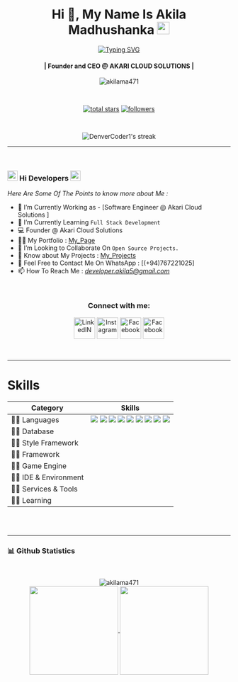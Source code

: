 <!-- First Main Heading -->
<h1 align="center"> Hi 👋, My Name Is Akila Madhushanka <img src="https://fonts.gstatic.com/s/e/notoemoji/latest/1f60e/512.gif" width="28"/> </h1>

<!-- Typing SVG -->
<p align="center">
  <a href="https://git.io/typing-svg"><img src="https://readme-typing-svg.herokuapp.com?font=Fira+Code&pause=100&center=true&width=435&lines=Software+engineer;Network+engineer;Computer+programmer;Web+administrator;Game+Developer" alt="Typing SVG" /></a>
</p>

<!-- Brief Text About Myself -->
<h4 align="center">| Founder and CEO @ AKARI CLOUD SOLUTIONS |</h4>
<p align="center"> <img src="https://komarev.com/ghpvc/?username=akilama471&label=Profile%20views&color=0e75b6&style=flat" alt="akilama471" /> </p>

</br>

<p align="center">
 <a href="https://github.com/akilama471?tab=repositories&sort=stargazers"><img alt="total stars" title="Total stars on GitHub" src="https://custom-icon-badges.demolab.com/github/stars/akilama471?color=55960c&style=for-the-badge&labelColor=488207&logo=star"/></a>
 <a href="https://github.com/akilama471?tab=followers"><img alt="followers" title="Follow me on Github" src="https://custom-icon-badges.demolab.com/github/followers/akilama471?color=236ad3&labelColor=1155ba&style=for-the-badge&logo=person-add&label=Follow&logoColor=white"/></a>
</p>

</br>

<!-- Github Streaks Stats -->

<p align="center">
  <img title="Streak Stats 🔥" alt="DenverCoder1's streak" src="https://github-readme-streak-stats.herokuapp.com?user=akilama471&theme=dracula"/>
</p>

***

<br />


<!-- Main Content Of The Page -->
### <img src="https://media.giphy.com/media/Veq8KumKpSCcfZ71P1/giphy.gif" alt="Coder GIF" width="23" height="23"> Hi Developers <img src="https://media.giphy.com/media/Veq8KumKpSCcfZ71P1/giphy.gif" alt="Coder GIF" width="23" height="23">

*Here Are Some Of The Points to know more about Me :*

- 🔭 I’m Currently Working as - [Software Engineer @ Akari Cloud Solutions ]<br>
- 🌱 I’m Currently Learning `Full Stack Development` <br>
- 💻 Founder @ Akari Cloud Solutions
- 👨‍💻 My Portfolio : [My_Page](https://akilama471.github.io/)
- 👯 I’m Looking to Collaborate On `Open Source Projects.` <br>
- 📄 Know about My Projects : [My_Projects](https://github.com/akilama471?tab=repositories)
- 📧 Feel Free to Contact Me On WhatsApp : [(+94)767221025] <br>
- 📫 How To Reach Me : *<developer.akila5@gmail.com>* <br>
</br>

<h3 align="center">Connect with me:</h3>

<p align="center">
  <a href="https://www.linkedin.com/in/akilamadusanka1/" title="LinkedIN"><img alt="LinkedIN" height="48px" src="https://img.icons8.com/color/48/linkedin.png" /></a>
  <a href="https://www.instagram.com/a.madu.20/" target="blank" title="Instagram"><img alt="Instagram" height="48px" src="https://img.icons8.com/color/48/instagram-new--v1.png" /></a>
  <a href="https://www.facebook.com/akila.ma471/" title="Facebook"><img alt="Facebook" height="48px" src="https://img.icons8.com/color/48/facebook-new.png" /></a>
  <a href="https://discordapp.com/users/775019743651823646" title="Facebook"><img alt="Facebook" height="48px" src="https://img.icons8.com/color/48/discord-logo.png" /></a>
</p>

</br>

***

# Skills

| Category        | Skills        |
|-----------------|---------------|
| 👨‍💻 Languages | <img src="https://img.shields.io/badge/JavaScript-323330?style=for-the-badge&logo=javascript&logoColor=F7DF1E"/> <img src="https://img.shields.io/badge/Python-323330?style=for-the-badge&logo=python"/> <img src="https://img.shields.io/badge/Java-323330?style=for-the-badge"/> <img src="https://img.shields.io/badge/PHP-323330?style=for-the-badge&logo=php"/> <img src="https://img.shields.io/badge/Csharp-323330?style=for-the-badge&logo=csharp&logoColor=512BD4"/> <img src="https://img.shields.io/badge/Ruby-323330?style=for-the-badge&logo=ruby&logoColor=CC342D"/> <img src="https://img.shields.io/badge/Dart-323330?style=for-the-badge&logo=dart&logoColor=0175C2"/> <img src="https://img.shields.io/badge/C++-323330?style=for-the-badge&logo=cplusplus&logoColor=00599C"/> <img src="https://img.shields.io/badge/Pascal-323330?style=for-the-badge&logo=piped&logoColor=F84330"/>|
| 👨‍💻 Database | |
| 👨‍💻 Style Framework | |
| 👨‍💻 Framework | |
| 👨‍💻 Game Engine | |
| 👨‍💻 IDE & Environment | |
| 👨‍💻 Services & Tools | |
| 👨‍💻 Learning | |

</br>
</br>

***
<!-- Updated Github Stats -->
### 📊 Github Statistics

<br/> 

<p align="center">

<img src="https://github-profile-trophy.vercel.app/?username=akilama471" alt="akilama471"/>

<br/>

<a href="https://github.com/akilama471">
  <img height=200 align="center" src="https://github-readme-stats.vercel.app/api?username=akilama471&show_icons=true&theme=dracula" />
</a>
<a href="https://github.com/akilama471">
  <img height=200 align="center" src="https://github-readme-stats.vercel.app/api/top-langs?username=akilama471&layout=compact&theme=dracula&langs_count=8&card_width=320" />
</a>

</p>